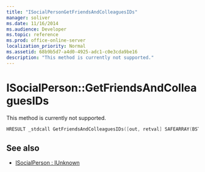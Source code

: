 ```yaml
---
title: "ISocialPersonGetFriendsAndColleaguesIDs"
manager: soliver
ms.date: 11/16/2014
ms.audience: Developer
ms.topic: reference
ms.prod: office-online-server
localization_priority: Normal
ms.assetid: 68b9b5d7-a4d0-4925-adc1-c0e3cda9be16
description: "This method is currently not supported."
---
```


# ISocialPerson::GetFriendsAndColleaguesIDs

This method is currently not supported. 
  
```cpp
HRESULT _stdcall GetFriendsAndColleaguesIDs([out, retval] SAFEARRAY(BSTR)* friendsIDs);
```

## See also

- [ISocialPerson : IUnknown](isocialpersoniunknown.md)

